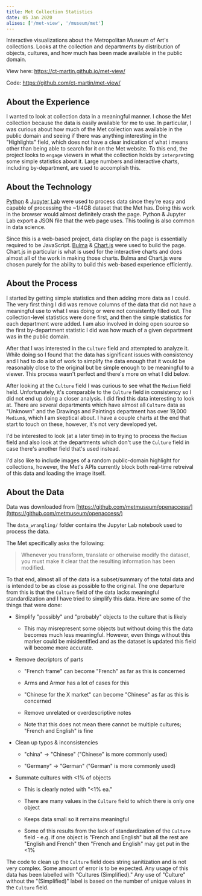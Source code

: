 ```yaml
---
title: Met Collection Statistics
date: 05 Jan 2020
alises: ['/met-view', '/museum/met']
---
```

Interactive visualizations about the Metropolitan Museum of Art's collections. Looks at the collection and departments by distribution of objects, cultures, and how much has been made available in the public domain.

<!--more-->

View here: https://ct-martin.github.io/met-view/

Code: https://github.com/ct-martin/met-view/

## About the Experience

I wanted to look at collection data in a meaningful manner. I chose the Met collection because the data is easily available for me to use. In particular, I was curious about how much of the Met collection was available in the public domain and seeing if there was anything interesting in the "Highlights" field, which does not have a clear indication of what i means other than being able to search for it on the Met website. To this end, the project looks to `engage` viewers in what the collection holds by `interpret`ing some simple statistics about it. Large numbers and interactive charts, including by-department, are used to accomplish this.

## About the Technology

[Python](https://www.python.org/) & [Jupyter Lab](https://github.com/jupyterlab/jupyterlab) were used to process data since they're easy and capable of processing the ~1/4GB dataset that the Met has. Doing this work in the browser would almost definitely crash the page. Python & Jupyter Lab export a JSON file that the web page uses. This tooling is also common in data science.

Since this is a web-based project, data display on the page is essentially required to be JavaScript. [Bulma](https://bulma.io/) & [Chart.js](https://www.chartjs.org/) were used to build the page. Chart.js in particular is what is used for the interactive charts and does almost all of the work in making those charts. Bulma and Chart.js were chosen purely for the ability to build this web-based experience efficiently.

## About the Process

I started by getting simple statistics and then adding more data as I could. The very first thing I did was remove columns of the data that did not have a meaningful use to what I was doing or were not consistently filled out. The collection-level statistics were done first, and then the simple statistics for each department were added. I am also involved in doing open source so the first by-department statistic I did was how much of a given department was in the public domain.

After that I was interested in the `Culture` field and attempted to analyze it. While doing so I found that the data has significant issues with consistency and I had to do a lot of work to simplify the data enough that it would be reasonably close to the original but be simple enough to be meaningful to a viewer. This process wasn't perfect and there's more on what I did below.

After looking at the `Culture` field I was curious to see what the `Medium` field held. Unfortunately, it's comparable to the `Culture` field in consistency so I did not end up doing a closer analysis. I did find this data interesting to look at. There are several departments which have almost all `Culture` data as "Unknown" and the Drawings and Paintings department has over 19,000 `Medium`s, which I am skeptical about. I have a couple charts at the end that start to touch on these, however, it's not very developed yet.

I'd be interested to look (at a later time) in to trying to process the `Medium` field and also look at the departments which don't use the `Culture` field in case there's another field that's used instead.

I'd also like to include images of a random public-domain highlight for collections, however, the Met's APIs currently block both real-time retreival of this data and loading the image itself.

## About the Data

Data was downloaded from [https://github.com/metmuseum/openaccess/](https://github.com/metmuseum/openaccess/)

The `data_wrangling/` folder contains the Jupyter Lab notebook used to process the data.

The Met specifically asks the following:

> Whenever you transform, translate or otherwise modify the dataset, you must make it clear that the resulting information has been modified.

To that end, almost all of the data is a subset/summary of the total data and is intended to be as close as possible to the original. The one departure from this is that the `Culture` field of the data lacks meaningful standardization and I have tried to simplify this data. Here are some of the things that were done:

* Simplify "possibly" and "probably" objects to the culture that is likely
  
  * This may misrepresent some objects but without doing this the data becomes much less meaningful. However, even things without this marker could be misidentified and as the dataset is updated this field will become more accurate.

* Remove decriptors of parts
  
  * "French frame" can become "French" as far as this is concerned
  
  * Arms and Armor has a lot of cases for this
  
  * "Chinese for the X market" can become "Chinese" as far as this is concerned
  
  * Remove unrelated or overdescriptive notes
  
  * Note that this does not mean there cannot be multiple cultures; "French and English" is fine

* Clean up typos & inconsistencies
  
  * "china" -> "Chinese" ("Chinese" is more commonly used)
  
  * "Germany" -> "German" ("German" is more commonly used)

* Summate cultures with <1% of objects
  
  * This is clearly noted with "<1% ea."
  
  * There are many values in the `Culture` field to which there is only one object
  
  * Keeps data small so it remains meaningful
  
  * Some of this results from the lack of standardization of the `Culture` field - e.g. if one object is "French and English" but all the rest are "English and French" then "French and English" may get put in the <1%

The code to clean up the `Culture` field does string sanitization and is not very complex. Some amount of error is to be expected. Any usage of this data has been labelled with "Cultures (Simplified)." Any use of "Culture" without the "(Simplified)" label is based on the number of unique values in the `Culture` field.
